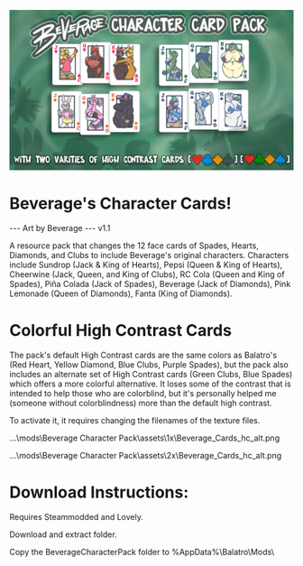 ![BevCharThumbnail](thumbnail.png)

# Beverage's Character Cards!

--- Art by Beverage --- v1.1

A resource pack that changes the 12 face cards of Spades, Hearts, Diamonds, and Clubs to include Beverage's original characters.
Characters include 
Sundrop (Jack & King of Hearts), 
Pepsi (Queen & King of Hearts), 
Cheerwine (Jack, Queen, and King of Clubs), 
RC Cola (Queen and King of Spades), 
Piña Colada (Jack of Spades), 
Beverage (Jack of Diamonds), 
Pink Lemonade (Queen of Diamonds), 
Fanta (King of Diamonds).

# Colorful High Contrast Cards

The pack's default High Contrast cards are the same colors as Balatro's (Red Heart, Yellow Diamond, Blue Clubs, Purple Spades), but the pack also includes an alternate set of High Contrast cards (Green Clubs, Blue Spades) which offers a more colorful alternative.
It loses some of the contrast that is intended to help those who are colorblind, but it's personally helped me (someone without colorblindness) more than the default high contrast.

To activate it, it requires changing the filenames of the texture files.

...\mods\Beverage Character Pack\assets\1x\Beverage_Cards_hc_alt.png

...\mods\Beverage Character Pack\assets\2x\Beverage_Cards_hc_alt.png


# Download Instructions:

Requires Steammodded and Lovely.

Download and extract folder.

Copy the BeverageCharacterPack folder to %AppData%\Balatro\Mods\



 



